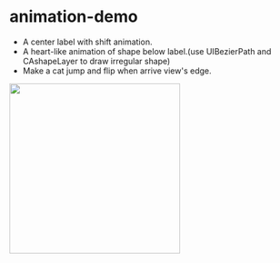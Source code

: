 # animation-demo

- A center label with shift animation.
- A heart-like animation of shape below label.(use UIBezierPath and CAshapeLayer to draw irregular shape)
- Make a cat jump and flip when arrive view's edge.


<img src="https://user-images.githubusercontent.com/24777585/186221160-deddd03f-abd9-46e3-8e91-5677b4fdee38.gif" width="300">





